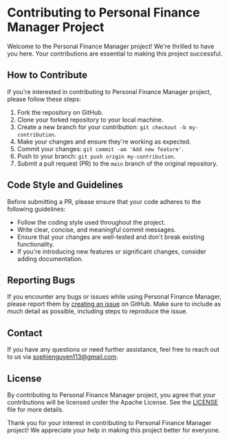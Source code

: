 # Contributing to Personal Finance Manager Project

Welcome to the Personal Finance Manager project! We're thrilled to have you here. Your contributions are essential to making this project successful.

## How to Contribute

If you're interested in contributing to Personal Finance Manager project, please follow these steps:

1. Fork the repository on GitHub.
2. Clone your forked repository to your local machine.
3. Create a new branch for your contribution: `git checkout -b my-contribution`.
4. Make your changes and ensure they're working as expected.
5. Commit your changes: `git commit -am 'Add new feature'`.
6. Push to your branch: `git push origin my-contribution`.
7. Submit a pull request (PR) to the `main` branch of the original repository.

## Code Style and Guidelines

Before submitting a PR, please ensure that your code adheres to the following guidelines:

- Follow the coding style used throughout the project.
- Write clear, concise, and meaningful commit messages.
- Ensure that your changes are well-tested and don't break existing functionality.
- If you're introducing new features or significant changes, consider adding documentation.

## Reporting Bugs

If you encounter any bugs or issues while using Personal Finance Manager, please report them by [creating an issue](https://github.com/MobileAppDevelopment-Fall2025/Personal-Finance-Manager/issues) on GitHub. Make sure to include as much detail as possible, including steps to reproduce the issue.

## Contact

If you have any questions or need further assistance, feel free to reach out to us via sophienguyen113@gmail.com.

## License

By contributing to Personal Finance Manager project, you agree that your contributions will be licensed under the Apache License. See the [LICENSE](https://github.com/MobileAppDevelopment-Fall2025/Personal-Finance-Manager/blob/main/LICENSE) file for more details.

Thank you for your interest in contributing to Personal Finance Manager project! We appreciate your help in making this project better for everyone.

